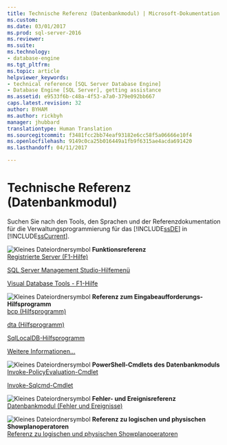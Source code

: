 ```yaml
---
title: Technische Referenz (Datenbankmodul) | Microsoft-Dokumentation
ms.custom: 
ms.date: 03/01/2017
ms.prod: sql-server-2016
ms.reviewer: 
ms.suite: 
ms.technology:
- database-engine
ms.tgt_pltfrm: 
ms.topic: article
helpviewer_keywords:
- technical reference [SQL Server Database Engine]
- Database Engine [SQL Server], getting assistance
ms.assetid: e9533f6b-c48a-4f53-a7a0-379e092bb667
caps.latest.revision: 32
author: BYHAM
ms.author: rickbyh
manager: jhubbard
translationtype: Human Translation
ms.sourcegitcommit: f3481fcc2bb74eaf93182e6cc58f5a06666e10f4
ms.openlocfilehash: 9149c0ca25b016449a1fb9f6315ae4acda691420
ms.lasthandoff: 04/11/2017

---
```

# <a name="technical-reference-database-engine"></a>Technische Referenz (Datenbankmodul)
  Suchen Sie nach den Tools, den Sprachen und der Referenzdokumentation für die Verwaltungsprogrammierung für das [!INCLUDE[ssDE](../includes/ssde-md.md)] in [!INCLUDE[ssCurrent](../includes/sscurrent-md.md)].  
  
 ![Kleines Dateiordnersymbol](../analysis-services/media/filefolder-small.png "Small File Folder Icon") **Funktionsreferenz**  
 [Registrierte Server (F1-Hilfe)](../tools/sql-server-management-studio/registered-servers-f1-help.md)  
  
 [SQL Server Management Studio-Hilfemenü](http://msdn.microsoft.com/library/5b8b2e45-bee6-42c8-93d6-31432f4d5699)  
  
 [Visual Database Tools - F1-Hilfe](http://msdn.microsoft.com/library/79d15b47-6759-4f48-b9ac-2c86a3cd9980)  
  
 ![Kleines Dateiordnersymbol](../analysis-services/media/filefolder-small.png "Small File Folder Icon") **Referenz zum Eingabeaufforderungs-Hilfsprogramm**  
 [bcp (Hilfsprogramm)](../tools/bcp-utility.md)  
  
 [dta (Hilfsprogramm)](../tools/dta/dta-utility.md)  
  
 [SqlLocalDB-Hilfsprogramm](../tools/sqllocaldb-utility.md)  
  
 [Weitere Informationen…](../tools/command-prompt-utility-reference-database-engine.md)  
  
 ![Kleines Dateiordnersymbol](../analysis-services/media/filefolder-small.png "Small File Folder Icon") **PowerShell-Cmdlets des Datenbankmoduls**  
 [Invoke-PolicyEvaluation-Cmdlet](../powershell/invoke-policyevaluation-cmdlet.md)  
  
 [Invoke-Sqlcmd-Cmdlet](../powershell/invoke-sqlcmd-cmdlet.md)  
  
 ![Kleines Dateiordnersymbol](../analysis-services/media/filefolder-small.png "Small File Folder Icon") **Fehler- und Ereignisreferenz**  
 [Datenbankmodul (Fehler und Ereignisse)](../relational-databases/errors-events/database-engine-events-and-errors.md)  
  
 ![Kleines Dateiordnersymbol](../analysis-services/media/filefolder-small.png "Small File Folder Icon") **Referenz zu logischen und physischen Showplanoperatoren**  
 [Referenz zu logischen und physischen Showplanoperatoren](../relational-databases/showplan-logical-and-physical-operators-reference.md)  
  
  
